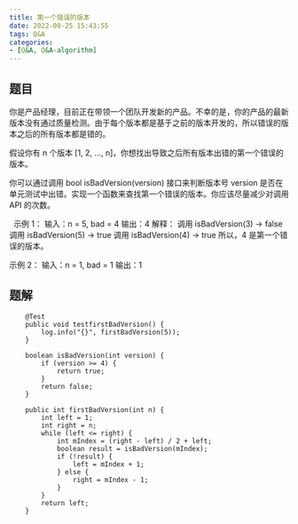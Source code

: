 ```yaml
---
title: 第一个错误的版本
date: 2022-08-25 15:43:55
tags: Q&A
categories:
- [Q&A, Q&A-algorithm]
---
```


## 题目
你是产品经理，目前正在带领一个团队开发新的产品。不幸的是，你的产品的最新版本没有通过质量检测。由于每个版本都是基于之前的版本开发的，所以错误的版本之后的所有版本都是错的。

假设你有 n 个版本 [1, 2, ..., n]，你想找出导致之后所有版本出错的第一个错误的版本。

你可以通过调用 bool isBadVersion(version) 接口来判断版本号 version 是否在单元测试中出错。实现一个函数来查找第一个错误的版本。你应该尽量减少对调用 API 的次数。

 
示例 1：
输入：n = 5, bad = 4
输出：4
解释：
调用 isBadVersion(3) -> false
调用 isBadVersion(5) -> true
调用 isBadVersion(4) -> true
所以，4 是第一个错误的版本。


示例 2：
输入：n = 1, bad = 1
输出：1
 

## 题解
```
    @Test
    public void testfirstBadVersion() {
        log.info("{}", firstBadVersion(5));
    }

    boolean isBadVersion(int version) {
        if (version >= 4) {
            return true;
        }
        return false;
    }

    public int firstBadVersion(int n) {
        int left = 1;
        int right = n;
        while (left <= right) {
            int mIndex = (right - left) / 2 + left;
            boolean result = isBadVersion(mIndex);
            if (!result) {
                left = mIndex + 1;
            } else {
                right = mIndex - 1;
            }
        }
        return left;
    }
```
